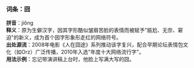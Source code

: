 <!-- 作者 DeepSeek R1 Lite Preview  2025/02/22 -->
### 词条：囧  
**拼音**：jiǒng  
**释义**：原为生僻汉字，因其字形酷似皱眉苦脸的表情而被赋予"尴尬、无奈、窘迫"的新义，成为首个因字形象形走红的网络符号。  
**出处源流**：2008年电影《人在囧途》系列推动该字复兴，配合早期论坛表情包文化（如Orz）广泛传播，2010年入选"年度十大网络流行字"。  
**用法示例**：忘记带演讲稿上台时，他脸上写满大写的囧。
